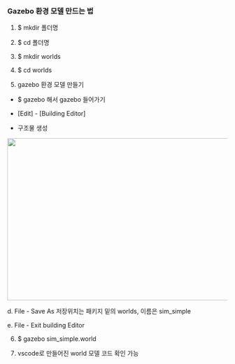 ### Gazebo 환경 모델 만드는 법

1. $ mkdir 폴더명
2. $ cd 폴더명
3. $ mkdir worlds
4. $ cd worlds

5. gazebo 환경 모델 만들기

  * $ gazebo 해서 gazebo 들어가기
  
  * [Edit] - [Building Editor]
  
  * 구조물 생성

<img src="https://user-images.githubusercontent.com/80872528/112786367-0f858b80-9091-11eb-9211-6848a1304b25.png"  width="700" height="370">


  d. File - Save As
     저장위치는 패키지 밑의 worlds, 이름은 sim_simple
  
  e. File - Exit building Editor
  
6. $ gazebo sim_simple.world

7. vscode로 만들어진 world 모델 코드 확인 가능 
